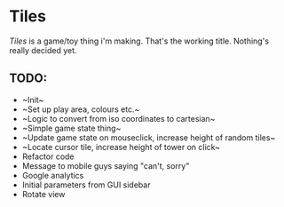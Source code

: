 Tiles
=====

*Tiles* is a game/toy thing i'm making. That's the working title. Nothing's really decided yet.

TODO:
-----

* ~Init~
* ~Set up play area, colours etc.~
* ~Logic to convert from iso coordinates to cartesian~
* ~Simple game state thing~
* ~Update game state on mouseclick, increase height of random tiles~
* ~Locate cursor tile, increase height of tower on click~
* Refactor code 
* Message to mobile guys saying "can't, sorry"
* Google analytics
* Initial parameters from GUI sidebar
* Rotate view

